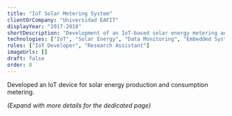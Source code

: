 ```yaml
---
title: "IoT Solar Metering System"
clientOrCompany: "Universidad EAFIT"
displayYear: "2017-2018"
shortDescription: "Development of an IoT-based solar energy metering and monitoring system for academic research purposes."
technologies: ["IoT", "Solar Energy", "Data Monitoring", "Embedded Systems"]
roles: ["IoT Developer", "Research Assistant"]
imageUrls: []
draft: false
order: 8
---
```


Developed an IoT device for solar energy production and consumption metering.

*(Expand with more details for the dedicated page)* 